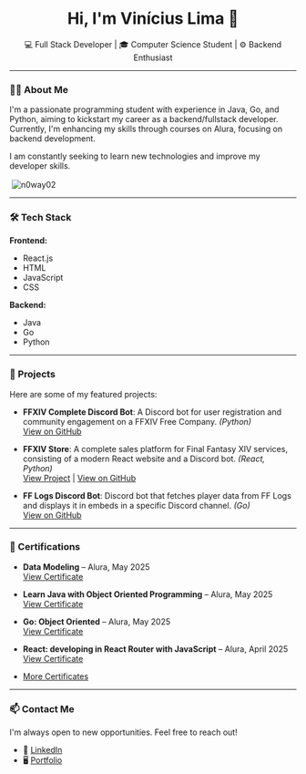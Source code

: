 <h1 align="center">Hi, I'm Vinícius Lima 👋</h1>

<p align="center">
  💻 Full Stack Developer | 🎓 Computer Science Student | ⚙️ Backend Enthusiast
</p>

---

### 🧑‍💻 About Me

I'm a passionate programming student with experience in Java, Go, and Python, aiming to kickstart my career as a backend/fullstack developer. Currently, I'm enhancing my skills through courses on Alura, focusing on backend development.

I am constantly seeking to learn new technologies and improve my developer skills.

<p>&nbsp;<img align="center" src="https://github-readme-stats.vercel.app/api?username=n0way02&show_icons=true&theme=dracula&locale=en" alt="n0way02" /></p>

---

### 🛠️ Tech Stack

**Frontend:**

- React.js
- HTML
- JavaScript
- CSS

**Backend:**

- Java
- Go
- Python

---

### 🚀 Projects

Here are some of my featured projects:

- **FFXIV Complete Discord Bot**: A Discord bot for user registration and community engagement on a FFXIV Free Company. *(Python)*  
  [View on GitHub](https://github.com/n0way02/ffxiv_discord_bot)

- **FFXIV Store**: A complete sales platform for Final Fantasy XIV services, consisting of a modern React website and a Discord bot. *(React, Python)*  
  [View Project](https://www.ffxivstore.store) | [View on GitHub](https://github.com/n0way02/ffxivstore/)

- **FF Logs Discord Bot**: Discord bot that fetches player data from FF Logs and displays it in embeds in a specific Discord channel. *(Go)*  
  [View on GitHub](https://github.com/n0way02/fflogs-bot)

---

### 📜 Certifications

- **Data Modeling** – Alura, May 2025  
  [View Certificate](https://cursos.alura.com.br/user/vinilimab/degree-modelagem-dados-800115/certificate?lang=en)

- **Learn Java with Object Oriented Programming** – Alura, May 2025  
  [View Certificate](https://cursos.alura.com.br/user/vinilimab/degree-java-568827/certificate?lang=en)

- **Go: Object Oriented** – Alura, May 2025  
  [View Certificate](https://cursos.alura.com.br/user/vinilimab/course/go-lang-oo/certificate?lang=en)

- **React: developing in React Router with JavaScript** – Alura, April 2025  
  [View Certificate](https://cursos.alura.com.br/user/vinilimab/course/React-desenvolvendo-react-router-javaScript/certificate?lang=en)

- [More Certificates](https://vinicius-portifolio.online/#certificates)

---

### 📫 Contact Me

I'm always open to new opportunities. Feel free to reach out!

- 💼 [LinkedIn](https://www.linkedin.com/in/vin%C3%ADcius-de-lima-barbosa-18b74a210/)
- 🖥️ [Portfolio](https://vinicius-portifolio.online/)
